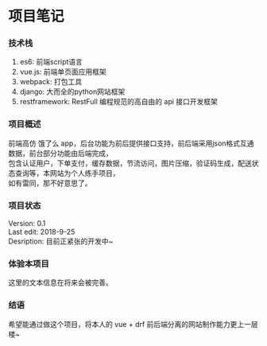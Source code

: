 # 项目笔记


### 技术栈
  1. es6: 前端script语言
  2. vue.js: 前端单页面应用框架
  3. webpack: 打包工具
  4. django: 大而全的python网站框架
  5. restframework: RestFull 编程规范的高自由的 api 接口开发框架  

### 项目概述
  前端高仿 饿了么 app，后台功能为前后提供接口支持，前后端采用json格式互通数据，前台部分功能由后端完成，  
  包含认证用户，下单支付，缓存数据，节流访问，图片压缩，验证码生成，配送状态查询等，本网站为个人练手项目，  
  如有雷同，那不好意思了。  

### 项目状态
  Version: 0.1  
  Last edit: 2018-9-25  
  Desription: 目前正紧张的开发中~  
  
### 体验本项目
  这里的文本信息在将来会被完善。  

### 结语
  希望能通过做这个项目，将本人的 vue + drf 前后端分离的网站制作能力更上一层楼~
